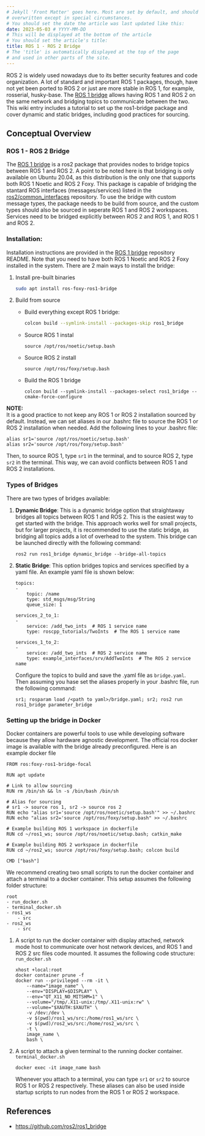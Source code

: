 ```yaml
---
# Jekyll 'Front Matter' goes here. Most are set by default, and should NOT be
# overwritten except in special circumstances. 
# You should set the date the article was last updated like this:
date: 2023-05-03 # YYYY-MM-DD
# This will be displayed at the bottom of the article
# You should set the article's title:
title: ROS 1 - ROS 2 Bridge
# The 'title' is automatically displayed at the top of the page
# and used in other parts of the site.
---
```

ROS 2 is widely used nowadays due to its better security features and code organization. A lot of standard and important ROS 1 packages, though, have not yet been ported to ROS 2 or just are more stable in ROS 1, for example, rosserial, husky-base. The [ROS 1 bridge](https://github.com/ros2/ros1_bridge) allows having ROS 1 and ROS 2 on the same network and bridging topics to communicate between the two. This wiki entry includes a tutorial to set up the ros1-bridge package and cover dynamic and static bridges, including good practices for sourcing.

## Conceptual Overview
### ROS 1 - ROS 2 Bridge
The [ROS 1 bridge](https://github.com/ros2/ros1_bridge) is a ros2 package that provides nodes to bridge topics between ROS 1 and ROS 2. A point to be noted here is that bridging is only available on Ubuntu 20.04, as this distribution is the only one that supports both ROS 1 Noetic and ROS 2 Foxy. This package is capable of bridging the stantard ROS interfaces (messages/services) listed in the [ros2/common_interfaces](https://github.com/ros2/common_interfaces) repository. To use the bridge with custom message types, the package needs to be build from source, and the custom types should also be sourced in seperate ROS 1 and ROS 2 workspaces. Services need to be bridged explicitly between ROS 2 and ROS 1, and ROS 1 and ROS 2. 


### Installation:
Installation instructions are provided in the [ROS 1 bridge](https://github.com/ros2/common_interfaces) repository README. Note that you need to have both ROS 1 Noetic and ROS 2 Foxy installed in the system. There are 2 main ways to install the bridge:
1. Install pre-built binaries
    ```sh
    sudo apt install ros-foxy-ros1-bridge
    ```
2. Build from source

    - Build everything except ROS 1 bridge:
        ```sh
        colcon build --symlink-install --packages-skip ros1_bridge
        ```
    - Source ROS 1 instal
        ```
        source /opt/ros/noetic/setup.bash
        ```
    - Source ROS 2 install
        ```
        source /opt/ros/foxy/setup.bash
        ```
    - Build the ROS 1 bridge
        ``` 
        colcon build --symlink-install --packages-select ros1_bridge --cmake-force-configure
        ```

**NOTE:** <br> 
It is a good practice to not keep any ROS 1 or ROS 2 installation sourced by default. Instead, we can set aliases in our .bashrc file to source the ROS 1 or ROS 2 installation when needed. Add the following lines to your .bashrc file:
```
alias sr1='source /opt/ros/noetic/setup.bash'
alias sr2='source /opt/ros/foxy/setup.bash'
```
Then, to source ROS 1, type `sr1` in the terminal, and to source ROS 2, type `sr2` in the terminal. This way, we can avoid conflicts between ROS 1 and ROS 2 installations.

### Types of Bridges
There are two types of bridges available:

1.  **Dynamic Bridge**:
This is a dynamic bridge option that straightaway bridges all topics between ROS 1 and ROS 2. This is the easiest way to get started with the bridge. This approach works well for small projects, but for larger projects, it is recommended to use the static bridge, as bridging all topics adds a lot of overhead to the system. This bridge can be launched directly with the following command:
    ```
    ros2 run ros1_bridge dynamic_bridge --bridge-all-topics
    ```

2. **Static Bridge**: 
This option bridges topics and services specified by a yaml file. An example yaml file is shown below:
    ```
    topics:
    -
        topic: /name 
        type: std_msgs/msg/String
        queue_size: 1 

    services_2_to_1:
    -
        service: /add_two_ints  # ROS 1 service name
        type: roscpp_tutorials/TwoInts  # The ROS 1 service name

    services_1_to_2:
    -
        service: /add_two_ints  # ROS 2 service name
        type: example_interfaces/srv/AddTwoInts  # The ROS 2 service name
    ```
    Configure the topics to build and save the .yaml file as `bridge.yaml`. Then assuming you hase set the aliases properly in your .bashrc file, run the following command:
    ```
    sr1; rosparam load /<path to yaml>/bridge.yaml; sr2; ros2 run ros1_bridge parameter_bridge
    ```


### Setting up the bridge in Docker
Docker containers are powerful tools to use while developing software because they allow hardware agnostic development. The official ros docker image is available with the bridge already preconfigured. Here is an example docker file
```
FROM ros:foxy-ros1-bridge-focal

RUN apt update 

# Link to allow sourcing
RUN rm /bin/sh && ln -s /bin/bash /bin/sh 

# Alias for sourcing
# sr1 -> source ros 1, sr2 -> source ros 2
RUN echo "alias sr1='source /opt/ros/noetic/setup.bash'" >> ~/.bashrc
RUN echo "alias sr2='source /opt/ros/foxy/setup.bash" >> ~/.bashrc

# Example building ROS 1 workspace in dockerfile
RUN cd ~/ros1_ws; source /opt/ros/noetic/setup.bash; catkin_make

# Example building ROS 2 workspace in dockerfile
RUN cd ~/ros2_ws; source /opt/ros/foxy/setup.bash; colcon build

CMD ["bash"]
```

We recommend creating two small scripts to run the docker container and attach a terminal to a docker container. This setup assumes the following folder structure:
```
root
- run_docker.sh
- terminal_docker.sh
- ros1_ws
    - src
- ros2_ws
    - src
```


1. A script to run the docker container with display attached, network mode host to communicate over host network devices, and ROS 1 and ROS 2 src files code mounted. It assumes the following code structure: <br>
    `run_docker.sh` <br>
    ```
    xhost +local:root 
    docker container prune -f 
    docker run --privileged --rm -it \
        --name="image_name" \
        --env="DISPLAY=$DISPLAY" \
        --env="QT_X11_NO_MITSHM=1" \
        --volume="/tmp/.X11-unix:/tmp/.X11-unix:rw" \
        --volume="$XAUTH:$XAUTH" \
        -v /dev:/dev \
        -v $(pwd)/ros1_ws/src:/home/ros1_ws/src \
        -v $(pwd)/ros2_ws/src:/home/ros2_ws/src \
        -t \
        image_name \
        bash \
    ```
2. A script to attach a given terminal to the running docker container. <br>
`terminal_docker.sh` <br>
    ```
    docker exec -it image_name bash
    ```
    Whenever you attach to a terminal, you can type `sr1` or `sr2` to source ROS 1 or ROS 2 respectively. These aliases can also be used inside startup scripts to run nodes from the ROS 1 or ROS 2 workspace.



## References
- https://github.com/ros2/ros1_bridge


